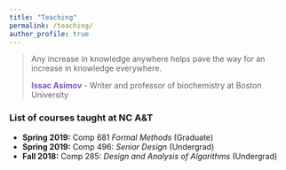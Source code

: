 ```yaml
---
title: "Teaching"
permalink: /teaching/
author_profile: true
---
```


> Any increase in knowledge anywhere helps pave the way for an increase in knowledge everywhere.
>
> <font color = #7e54bd><b>Issac Asimov</b></font> - Writer and professor of biochemistry at Boston University 

### List of courses taught at NC A&T

* **Spring 2019:** Comp 681 *Formal Methods* (Graduate)
* **Spring 2019:** Comp 496: *Senior Design* (Undergrad)
* **Fall 2018:** Comp 285: *Design and Analysis of Algorithms* (Undergrad)
